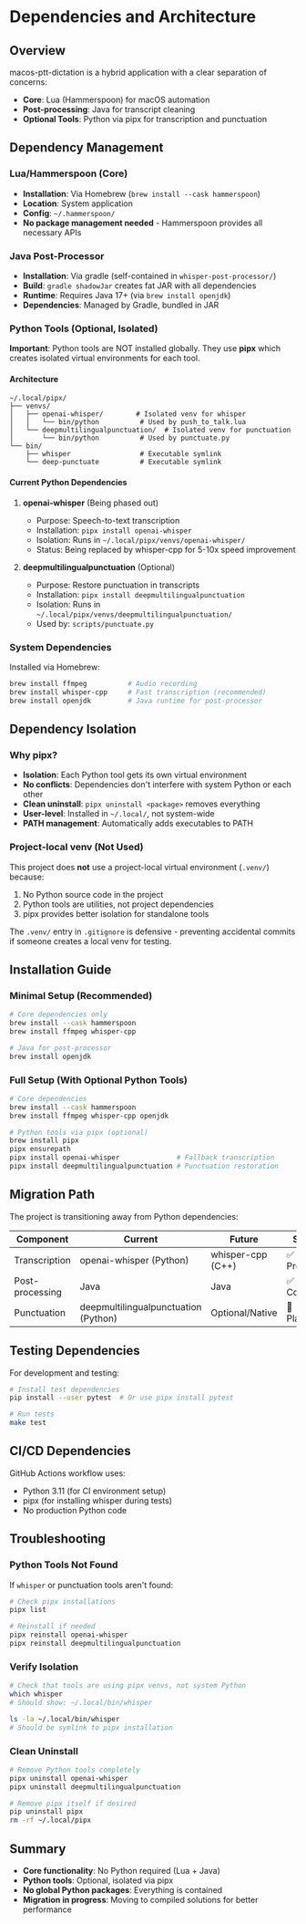 # Dependencies and Architecture

## Overview

macos-ptt-dictation is a hybrid application with a clear separation of concerns:
- **Core**: Lua (Hammerspoon) for macOS automation
- **Post-processing**: Java for transcript cleaning
- **Optional Tools**: Python via pipx for transcription and punctuation

## Dependency Management

### Lua/Hammerspoon (Core)
- **Installation**: Via Homebrew (`brew install --cask hammerspoon`)
- **Location**: System application
- **Config**: `~/.hammerspoon/`
- **No package management needed** - Hammerspoon provides all necessary APIs

### Java Post-Processor
- **Installation**: Via gradle (self-contained in `whisper-post-processor/`)
- **Build**: `gradle shadowJar` creates fat JAR with all dependencies
- **Runtime**: Requires Java 17+ (via `brew install openjdk`)
- **Dependencies**: Managed by Gradle, bundled in JAR

### Python Tools (Optional, Isolated)

**Important**: Python tools are NOT installed globally. They use **pipx** which creates isolated virtual environments for each tool.

#### Architecture
```
~/.local/pipx/
├── venvs/
│   ├── openai-whisper/        # Isolated venv for whisper
│   │   └── bin/python          # Used by push_to_talk.lua
│   └── deepmultilingualpunctuation/  # Isolated venv for punctuation
│       └── bin/python          # Used by punctuate.py
└── bin/
    ├── whisper                 # Executable symlink
    └── deep-punctuate          # Executable symlink
```

#### Current Python Dependencies

1. **openai-whisper** (Being phased out)
   - Purpose: Speech-to-text transcription
   - Installation: `pipx install openai-whisper`
   - Isolation: Runs in `~/.local/pipx/venvs/openai-whisper/`
   - Status: Being replaced by whisper-cpp for 5-10x speed improvement

2. **deepmultilingualpunctuation** (Optional)
   - Purpose: Restore punctuation in transcripts
   - Installation: `pipx install deepmultilingualpunctuation`
   - Isolation: Runs in `~/.local/pipx/venvs/deepmultilingualpunctuation/`
   - Used by: `scripts/punctuate.py`

### System Dependencies

Installed via Homebrew:
```bash
brew install ffmpeg          # Audio recording
brew install whisper-cpp     # Fast transcription (recommended)
brew install openjdk         # Java runtime for post-processor
```

## Dependency Isolation

### Why pipx?
- **Isolation**: Each Python tool gets its own virtual environment
- **No conflicts**: Dependencies don't interfere with system Python or each other
- **Clean uninstall**: `pipx uninstall <package>` removes everything
- **User-level**: Installed in `~/.local/`, not system-wide
- **PATH management**: Automatically adds executables to PATH

### Project-local venv (Not Used)
This project does **not** use a project-local virtual environment (`.venv/`) because:
1. No Python source code in the project
2. Python tools are utilities, not project dependencies
3. pipx provides better isolation for standalone tools

The `.venv/` entry in `.gitignore` is defensive - preventing accidental commits if someone creates a local venv for testing.

## Installation Guide

### Minimal Setup (Recommended)
```bash
# Core dependencies only
brew install --cask hammerspoon
brew install ffmpeg whisper-cpp

# Java for post-processor
brew install openjdk
```

### Full Setup (With Optional Python Tools)
```bash
# Core dependencies
brew install --cask hammerspoon
brew install ffmpeg whisper-cpp openjdk

# Python tools via pipx (optional)
brew install pipx
pipx ensurepath
pipx install openai-whisper              # Fallback transcription
pipx install deepmultilingualpunctuation # Punctuation restoration
```

## Migration Path

The project is transitioning away from Python dependencies:

| Component | Current | Future | Status |
|-----------|---------|---------|--------|
| Transcription | openai-whisper (Python) | whisper-cpp (C++) | ✅ In Progress |
| Post-processing | Java | Java | ✅ Complete |
| Punctuation | deepmultilingualpunctuation (Python) | Optional/Native | 🔄 Planned |

## Testing Dependencies

For development and testing:
```bash
# Install test dependencies
pip install --user pytest  # Or use pipx install pytest

# Run tests
make test
```

## CI/CD Dependencies

GitHub Actions workflow uses:
- Python 3.11 (for CI environment setup)
- pipx (for installing whisper during tests)
- No production Python code

## Troubleshooting

### Python Tools Not Found
If `whisper` or punctuation tools aren't found:
```bash
# Check pipx installations
pipx list

# Reinstall if needed
pipx reinstall openai-whisper
pipx reinstall deepmultilingualpunctuation
```

### Verify Isolation
```bash
# Check that tools are using pipx venvs, not system Python
which whisper
# Should show: ~/.local/bin/whisper

ls -la ~/.local/bin/whisper
# Should be symlink to pipx installation
```

### Clean Uninstall
```bash
# Remove Python tools completely
pipx uninstall openai-whisper
pipx uninstall deepmultilingualpunctuation

# Remove pipx itself if desired
pip uninstall pipx
rm -rf ~/.local/pipx
```

## Summary

- **Core functionality**: No Python required (Lua + Java)
- **Python tools**: Optional, isolated via pipx
- **No global Python packages**: Everything is contained
- **Migration in progress**: Moving to compiled solutions for better performance